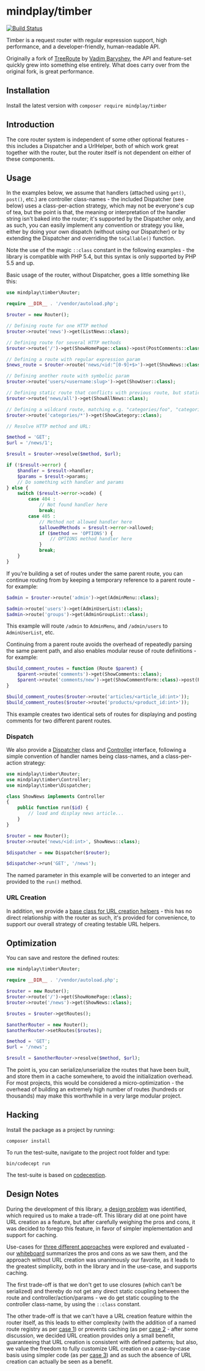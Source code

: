 # mindplay/timber

[![Build Status](https://travis-ci.org/mindplay-dk/timber.svg)](https://travis-ci.org/mindplay-dk/timber)

Timber is a request router with regular expression support, high performance, and a
developer-friendly, human-readable API.

Originally a fork of [TreeRoute](https://github.com/baryshev/TreeRoute) by
[Vadim Baryshev](https://github.com/baryshev), the API and feature-set quickly
grew into something else entirely. What does carry over from the original fork,
is great performance.


## Installation

Install the latest version with `composer require mindplay/timber`


## Introduction

The core router system is independent of some other optional features - this includes
a Dispatcher and a UrlHelper, both of which work great together with the router, but
the router itself is not dependent on either of these components.


## Usage

In the examples below, we assume that handlers (attached using `get()`, `post()`, etc.)
are controller class-names - the included Dispatcher (see below) uses a class-per-action
strategy, which may not be everyone's cup of tea, but the point is that, the meaning or
interpretation of the handler string isn't baked into the router; it's supported by the
Dispatcher only, and as such, you can easily implement any convention or strategy you
like, either by doing your own dispatch (without using our Dispatcher) or by extending
the Dispatcher and overriding the `toCallable()` function.

Note the use of the magic `::class` constant in the following examples - the library is
compatible with PHP 5.4, but this syntax is only supported by PHP 5.5 and up.

Basic usage of the router, without Dispatcher, goes a little something like this:

```PHP
use mindplay\timber\Router;

require __DIR__ . '/vendor/autoload.php';

$router = new Router();

// Defining route for one HTTP method
$router->route('news')->get(ListNews::class);

// Defining route for several HTTP methods
$router->route('/')->get(ShowHomePage::class)->post(PostComments::class);

// Defining a route with regular expression param
$news_route = $router->route('news/<id:^[0-9]+$>')->get(ShowNews::class);

// Defining another route with symbolic param
$router->route('users/<username:slug>')->get(ShowUser::class);

// Defining static route that conflicts with previous route, but static routes have high priority
$router->route('news/all')->get(ShowAllNews::class);

// Defining a wildcard route, matching e.g. "categories/foo", "categories/foo/bar", etc.:
$router->route('categories/*')->get(ShowCategory::class);

// Resolve HTTP method and URL:

$method = 'GET';
$url = '/news/1';

$result = $router->resolve($method, $url);

if (!$result->error) {
    $handler = $result->handler;
    $params = $result->params;
    // Do something with handler and params
} else {
    switch ($result->error->code) {
        case 404 :
            // Not found handler here
            break;
        case 405 :
            // Method not allowed handler here
            $allowedMethods = $result->error->allowed;
            if ($method == 'OPTIONS') {
                // OPTIONS method handler here
            }
            break;
    }
}
```

If you're building a set of routes under the same parent route, you can continue routing
from by keeping a temporary reference to a parent route - for example:

```PHP
$admin = $router->route('admin')->get(AdminMenu::class);

$admin->route('users')->get(AdminUserList::class);
$admin->route('groups')->get(AdminGroupList::class);
```

This example will route `/admin` to `AdminMenu`, and `/admin/users` to `AdminUserList`, etc.

Continuing from a parent route avoids the overhead of repeatedly parsing the same parent path,
and also enables modular reuse of route definitions - for example:

```PHP
$build_comment_routes = function (Route $parent) {
    $parent->route('comments')->get(ShowComments::class);
    $parent->route('comments/new')->get(ShowCommentForm::class)->post(PostComment::class);
}

$build_comment_routes($router->route('articles/<article_id:int>'));
$build_comment_routes($router->route('products/<product_id:int>'));
```

This example creates two identical sets of routes for displaying and posting comments for two
different parent routes.


### Dispatch

We also provide a [Dispatcher](src/Dispatcher.php) class and [Controller](src/Controller.php)
interface, following a simple convention of handler names being class-names, and a
class-per-action strategy:

```PHP
use mindplay\timber\Router;
use mindplay\timber\Controller;
use mindplay\timber\Dispatcher;

class ShowNews implements Controller
{
    public function run($id) {
        // load and display news article...
    }
}

$router = new Router();
$router->route('news/<id:int>', ShowNews::class);

$dispatcher = new Dispatcher($router);

$dispatcher->run('GET', '/news');
```

The named parameter in this example will be converted to an integer and provided
to the `run()` method.


### URL Creation

In addition, we provide a [base class for URL creation helpers](src/UrlHelper.php) -
this has no direct relationship with the router as such, it's provided for
convenience, to support our overall strategy of creating testable URL helpers.


## Optimization

You can save and restore the defined routes:

```php
use mindplay\timber\Router;

require __DIR__ . '/vendor/autoload.php';

$router = new Router();
$router->route('/')->get(ShowHomePage::class);
$router->route('/news')->get(ShowNews::class);

$routes = $router->getRoutes();

$anotherRouter = new Router();
$anotherRouter->setRoutes($routes);

$method = 'GET';
$url = '/news';

$result = $anotherRouter->resolve($method, $url);
```

The point is, you can serialize/unserialize the routes that have been built, and
store them in a cache somewhere, to avoid the initialization overhead. For most
projects, this would be considered a micro-optimization - the overhead of building
an extremely high number of routes (hundreds or thousands) may make this worthwhile
in a very large modular project.


## Hacking

Install the package as a project by running:

    composer install

To run the test-suite, navigate to the project root folder and type:

    bin/codecept run

The test-suite is based on [codeception](http://codeception.com/).


## Design Notes

During the development of this library, a [design problem](commit/8bb93921c0a8b90d97f0143c0eebdf4ba44b0294)
was identified, which required us to make a trade-off. This library did at one point have URL creation as
a feature, but after carefully weighing the pros and cons, it was decided to forego this feature, in favor
of simpler implementation and support for caching.

Use-cases for [three different approaches](https://gist.github.com/mindplay-dk/feb4768dbb118c651ba0)
were explored and evaluated - our [whiteboard](https://goo.gl/photos/CZLk7iJCzeJfS3A58) summarizes the
pros and cons as we saw them, and the approach without URL creation was unanimously our favorite, as it
leads to the greatest simplicity, both in the library and in the use-case, and supports caching.

The first trade-off is that we don't get to use closures (which can't be serialized) and thereby do not
get any direct static coupling between the route and controller/action/params - we do get static coupling
to the controller class-name, by using the `::class` constant.

The other trade-off is that we can't have a URL creation feature within the router itself, as this leads to
either complexity (with the addition of a named route registry as per [case 1](https://gist.github.com/mindplay-dk/feb4768dbb118c651ba0#file-router-1-php))
or prevents caching (as per [case 2](https://gist.github.com/mindplay-dk/feb4768dbb118c651ba0#file-router-2-php) -
after some discussion, we decided URL creation provides only a small benefit, guaranteeing that URL creation
is consistent with defined patterns; but also, we value the freedom to fully customize URL creation on a
case-by-case basis using simpler code (as per [case 3](https://gist.github.com/mindplay-dk/feb4768dbb118c651ba0#file-router-3-php))
and as such the absence of URL creation can actually be seen as a benefit.
